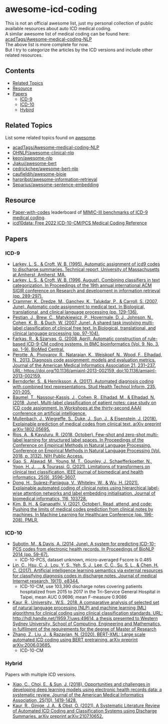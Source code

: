 # awesome-icd-coding
This is not an official awesome list, just my personal collection of public available resources about auto ICD medical coding. <br>
A similar awesome list of medical coding can be found here: [acadTags/Awesome-medical-coding-NLP](https://github.com/acadTags/Awesome-medical-coding-NLP) <br>
The above list is more complete for now. <br>
But I try to categorize the articles by the ICD versions and include other related resources.

## Contents
- [Related Topics](#related-topics)
- [Resource](#resource)
- [Papers](#papers)
    - [ICD-9](#icd-9)
    - [ICD-10](#icd-10)
    - [Hybird](#hybrid)


## Related Topics
List some related topics found on [awesome](https://github.com/sindresorhus/awesome).
- [acadTags/Awesome-medical-coding-NLP](https://github.com/acadTags/Awesome-medical-coding-NLP)
- [OHNLP/awesome-clinical-nlp](https://github.com/OHNLP/awesome-clinical-nlp)
- [keon/awesome-nlp](https://github.com/keon/awesome-nlp)
- [Jiakui/awesome-bert](https://github.com/Jiakui/awesome-bert)
- [cedrickchee/awesome-bert-nlp](https://github.com/cedrickchee/awesome-bert-nlp)
- [caufieldjh/awesome-bioie](https://github.com/caufieldjh/awesome-bioie)
- [harpribot/awesome-information-retrieval](https://github.com/harpribot/awesome-information-retrieval)
- [Separius/awesome-sentence-embedding](https://github.com/Separius/awesome-sentence-embedding)


## Resource
- [Paper-with-codes](https://paperswithcode.com/) leaderboard of [MIMIC-III benchmarks of ICD-9 medical coding](https://paperswithcode.com/sota/medical-code-prediction-on-mimic-iii).
- [icd10data: Free 2022 ICD-10-CM/PCS Medical Coding Reference](https://www.icd10data.com/)


## Papers

### ICD-9
- [Larkey, L. S., & Croft, W. B. (1995). Automatic assignment of icd9 codes to discharge summaries. Technical report, University of Massachusetts at Amherst, Amherst, MA.](http://ciir.cs.umass.edu/pubfiles/coding.html)
- [Larkey, L. S., & Croft, W. B. (1996, August). Combining classifiers in text categorization. In Proceedings of the 19th annual international ACM SIGIR conference on Research and development in information retrieval (pp. 289-297).](https://dl.acm.org/doi/pdf/10.1145/243199.243276)
- [Crammer, K., Dredze, M., Ganchev, K., Talukdar, P., & Carroll, S. (2007, June). Automatic code assignment to medical text. In Biological, translational, and clinical language processing (pp. 129-136).](https://aclanthology.org/W07-1017.pdf)
- [Pestian, J., Brew, C., Matykiewicz, P., Hovermale, D. J., Johnson, N., Cohen, K. B., & Duch, W. (2007, June). A shared task involving multi-label classification of clinical free text. In Biological, translational, and clinical language processing (pp. 97-104).](https://aclanthology.org/W07-1013.pdf)
- [Farkas, R., & Szarvas, G. (2008, April). Automatic construction of rule-based ICD-9-CM coding systems. In BMC bioinformatics (Vol. 9, No. 3, pp. 1-9). BioMed Central. ](https://link.springer.com/article/10.1186/1471-2105-9-S3-S10)
- [Perotte, A., Pivovarov, R., Natarajan, K., Weiskopf, N., Wood, F., Elhadad, N., 2013. Diagnosis code assignment: models and evaluation metrics. Journal of the American Medical Informatics Association 21, 231–237. URL: https://doi.org/10.1136/amiajnl-2013-002159, doi:10.1136/amiajnl-2013-002159.](https://doi.org/10.1136/amiajnl-2013-002159,)
- [Berndorfer, S., & Henriksson, A. (2017). Automated diagnosis coding with combined text representations. Stud Health Technol Inform, 235, 201-205.](pdf/SHTI235-0201.pdf)
- [Baumel, T., Nassour-Kassis, J., Cohen, R., Elhadad, M., & Elhadad, N. (2018, June). Multi-label classification of patient notes: case study on ICD code assignment. In Workshops at the thirty-second AAAI conference on artificial intelligence.](pdf/16881-75991-1-PB.pdf)
- [Mullenbach, J., Wiegreffe, S., Duke, J., Sun, J., & Eisenstein, J. (2018). Explainable prediction of medical codes from clinical text. arXiv preprint arXiv:1802.05695.](https://arxiv.org/pdf/1802.05695.pdf)
- [Rios, A., & Kavuluru, R. (2018, October). Few-shot and zero-shot multi-label learning for structured label spaces. In Proceedings of the Conference on Empirical Methods in Natural Language Processing. Conference on Empirical Methods in Natural Language Processing (Vol. 2018, p. 3132). NIH Public Access.](https://www.ncbi.nlm.nih.gov/pmc/articles/PMC6375489/)
- [Gao, S., Alawad, M., Young, M. T., Gounley, J., Schaefferkoetter, N., Yoon, H. J., ... & Tourassi, G. (2021). Limitations of transformers on clinical text classification. IEEE journal of biomedical and health informatics, 25(9), 3596-3607.](https://ieeexplore.ieee.org/stamp/stamp.jsp?arnumber=9364676)
- [Dong, H., Suárez-Paniagua, V., Whiteley, W., & Wu, H. (2021). Explainable automated coding of clinical notes using hierarchical label-wise attention networks and label embedding initialisation. Journal of biomedical informatics, 116, 103728.](https://www.sciencedirect.com/science/article/pii/S1532046421000575)
- [Kim, B. H., & Ganapathi, V. (2021, October). Read, attend, and code: Pushing the limits of medical codes prediction from clinical notes by machines. In Machine Learning for Healthcare Conference (pp. 196-208). PMLR.](https://proceedings.mlr.press/v149/kim21a/kim21a.pdf)


### ICD-10
- [Subotin, M., & Davis, A. (2014, June). A system for predicting ICD-10-PCS codes from electronic health records. In Proceedings of BioNLP 2014 (pp. 59-67).](https://aclanthology.org/W14-3409.pdf)
    - ICD-10-PCS, dataset unknown, micro-averaged Fscore is 0.485
- [Lin, C., Hsu, C. J., Lou, Y. S., Yeh, S. J., Lee, C. C., Su, S. L., & Chen, H. C. (2017). Artificial intelligence learning semantics via external resources for classifying diagnosis codes in discharge notes. Journal of medical Internet research, 19(11), e8344.](https://www.jmir.org/2017/11/e380/)
    - ICD-10-CM, use 103,390 discharge notes covering patients hospitalized from 2015 to 2017 in the Tri-Service General Hospital in Taipei, mean AUC 0.9696; mean F-measure 0.9086
- [Kaur, R., University., W.S., 2018. A comparative analysis of selected set of natural language processing (NLP) and machine learning (ML) algorithms for clinical coding using clinical classification standards. URL: http://hdl.handle.net/1959.7/uws:49614. a thesis presented to Western Sydney University, School of Computing, Engineering and Mathematics, in fulfilment of the requirements for the degree of Master of Research](https://researchdirect.westernsydney.edu.au/islandora/object/uws:49614/)
- [Zhang, Z., Liu, J., & Razavian, N. (2020). BERT-XML: Large scale automated ICD coding using BERT pretraining. arXiv preprint arXiv:2006.03685.](https://arxiv.org/pdf/2006.03685.pdf)
    - ICD-10-CM


### Hybrid
Papers with multiple ICD versions.
- [Xiao, C., Choi, E., & Sun, J. (2018). Opportunities and challenges in developing deep learning models using electronic health records data: a systematic review. Journal of the American Medical Informatics Association, 25(10), 1419-1428.](https://academic.oup.com/jamia/article/25/10/1419/5035024)
- [Kaur, R., Ginige, J. A., & Obst, O. (2021). A Systematic Literature Review of Automated ICD Coding and Classification Systems using Discharge Summaries. arXiv preprint arXiv:2107.10652.](https://arxiv.org/pdf/2107.10652.pdf)




